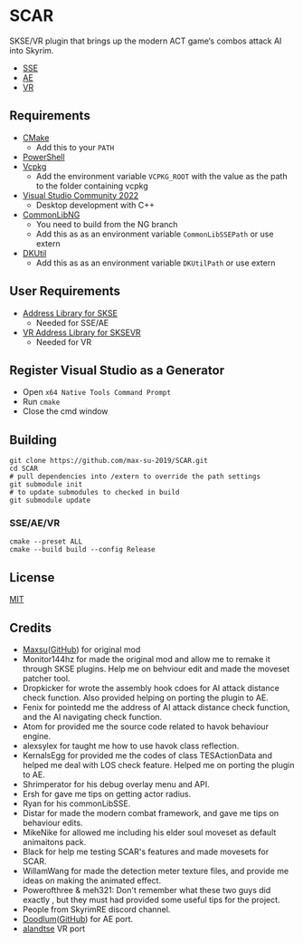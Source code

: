# SCAR

SKSE/VR plugin that brings up the modern ACT game‘s combos attack AI into Skyrim.

- [SSE](https://www.nexusmods.com/skyrimspecialedition/mods/72014)
- [AE](https://www.nexusmods.com/skyrimspecialedition/mods/77285)
- [VR](https://www.nexusmods.com/skyrimspecialedition/mods/89492)

## Requirements

- [CMake](https://cmake.org/)
  - Add this to your `PATH`
- [PowerShell](https://github.com/PowerShell/PowerShell/releases/latest)
- [Vcpkg](https://github.com/microsoft/vcpkg)
  - Add the environment variable `VCPKG_ROOT` with the value as the path to the folder containing vcpkg
- [Visual Studio Community 2022](https://visualstudio.microsoft.com/)
  - Desktop development with C++
- [CommonLibNG](https://github.com/max-su-2019/CommonLibSSE/tree/NG)
  - You need to build from the NG branch
  - Add this as as an environment variable `CommonLibSSEPath` or use extern
- [DKUtil](https://github.com/gottyduke/DKUtil)
  - Add this as as an environment variable `DKUtilPath` or use extern

## User Requirements

- [Address Library for SKSE](https://www.nexusmods.com/skyrimspecialedition/mods/32444)
  - Needed for SSE/AE
- [VR Address Library for SKSEVR](https://www.nexusmods.com/skyrimspecialedition/mods/58101)
  - Needed for VR

## Register Visual Studio as a Generator

- Open `x64 Native Tools Command Prompt`
- Run `cmake`
- Close the cmd window

## Building

```
git clone https://github.com/max-su-2019/SCAR.git
cd SCAR
# pull dependencies into /extern to override the path settings
git submodule init
# to update submodules to checked in build
git submodule update
```

### SSE/AE/VR

```
cmake --preset ALL
cmake --build build --config Release
```

## License

[MIT](LICENSE)

## Credits

- [Maxsu](https://www.nexusmods.com/skyrimspecialedition/users/47103898)([GitHub](https://github.com/max-su-2019)) for original mod
- Monitor144hz for made the original mod and allow me to remake it through SKSE plugins. Help me on behviour edit and made the moveset patcher tool.
- Dropkicker for wrote the assembly hook cdoes for AI attack distance check function. Also provided helping on porting the plugin to AE.
- Fenix for pointedd me the address of AI attack distance check function, and the AI navigating check function.
- Atom for provided me the source code related to havok behaviour engine.
- alexsylex for taught me how to use havok class reflection.
- KernalsEgg for provided me the codes of class TESActionData and helped me deal with LOS check feature. Helped me on porting the plugin to AE.
- Shrimperator for his debug overlay menu and API.
- Ersh for gave me tips on getting actor radius.
- Ryan for his commonLibSSE.
- Distar for made the modern combat framework, and gave me tips on behaviour edits.
- MikeNike for allowed me including his elder soul moveset as default animaitons pack.
- Black for help me testing SCAR's features and made movesets for SCAR.
- WillamWang﻿ for made the detection meter texture files, and provide me ideas on making the animated effect.
- Powerofthree & meh321: Don't remember what these two guys did exactly , but they must had provided some useful tips for the project.
- People from SkyrimRE discord channel.
- [Doodlum](https://www.nexusmods.com/skyrimspecialedition/users/28038035)([GitHub](https://github.com/doodlum)) for AE port.
- [alandtse](https://github.com/alandtse) VR port
